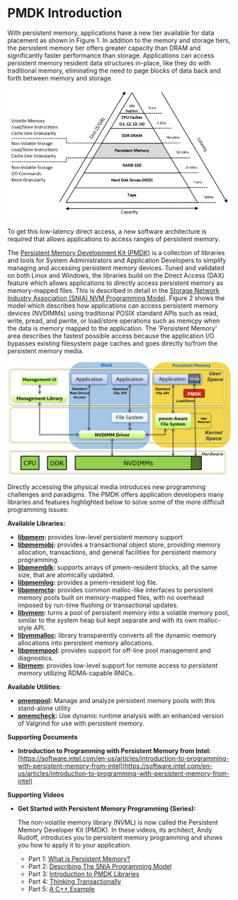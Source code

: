 # PMDK Introduction

With persistent memory, applications have a new tier available for data placement as shown in Figure 1.  In addition to the memory and storage tiers, the persistent memory tier offers greater capacity than DRAM and significantly faster performance than storage.  Applications can access persistent memory resident data structures in-place, like they do with traditional memory, eliminating the need to page blocks of data back and forth between memory and storage.

![Figure 1: Memory-Storage Hierarchy with Persistent Memory Tier](../.gitbook/assets/memory-storage-hierachy-persistent-memory%20%282%29.png)

To get this low-latency direct access, a new software architecture is required that allows applications to access ranges of persistent memory.  

The [Persistent Memory Development Kit \(PMDK\)](http://pmem.io/pmdk) is a collection of libraries and tools for System Administrators and Application Developers to simplify managing and accessing persistent memory devices.  Tuned and validated on both Linux and Windows, the libraries build on the Direct Access \(DAX\) feature which allows applications to directly access persistent memory as memory-mapped files.  This is described in detail in the [Storage Network Industry Association \(SNIA\) NVM Programming Model](https://www.snia.org/sites/default/files/technical_work/final/NVMProgrammingModel_v1.2.pdf).  Figure 2 shows the model which describes how applications can access persistent memory devices \(NVDIMMs\) using traditional POSIX standard APIs such as read, write, pread, and pwrite, or load/store operations such as memcpy when the data is memory mapped to the application. The 'Persistent Memory' area describes the fastest possible access because the application I/O bypasses existing filesystem page caches and goes directly to/from the persistent memory media.  

![Fig 2: SNIA Programming Model](../.gitbook/assets/snia_programming_model.png)

Directly accessing the physical media introduces new programming challenges and paradigms.  The PMDK offers application developers many libraries and features highlighted below to solve some of the more difficult programming issues:

**Available Libraries:**

* [**libpmem**](http://pmem.io/pmdk/libpmem/)**:**  provides low-level persistent memory support
* [**libpmemobj**](http://pmem.io/pmdk/libpmemobj/)**:**  provides a transactional object store, providing memory allocation, transactions, and general facilities for persistent memory programming.
* [**libpmemblk**](http://pmem.io/pmdk/libpmemblk/)**:**  supports arrays of pmem-resident blocks, all the same size, that are atomically updated.
* [**libpmemlog**](http://pmem.io/pmdk/libpmemlog/)**:**  provides a pmem-resident log file.
* [**libpmemcto**](http://pmem.io/pmdk/libpmemcto/)**:**  provides common malloc-like interfaces to persistent memory pools built on memory-mapped files, with no overhead imposed by run-time flushing or transactional updates.
* [**libvmem**](http://pmem.io/pmdk/libvmem/)**:**  turns a pool of persistent memory into a volatile memory pool, similar to the system heap but kept separate and with its own malloc-style API.
* [**libvmmalloc**](http://pmem.io/pmdk/libvmmalloc/)**:**  library transparently converts all the dynamic memory allocations into persistent memory allocations.
* [**libpmempool**](http://pmem.io/pmdk/libpmempool/)**:**  provides support for off-line pool management and diagnostics.
* [**librmem**](http://pmem.io/pmdk/librpmem/)**:**  provides low-level support for remote access to _persistent memory_ utilizing RDMA-capable RNICs.

**Available Utilities**:

* [**pmempool**](http://pmem.io/pmdk/pmempool/)**:** Manage and analyze persistent memory pools with this stand-alone utility
* [**pmemcheck**](http://pmem.io/2015/07/17/pmemcheck-basic.html)**:** Use dynamic runtime analysis with an enhanced version of Valgrind for use with persistent memory.

**Supporting Documents**

* **Introduction to Programming with Persistent Memory from Intel:** [https://software.intel.com/en-us/articles/introduction-to-programming-with-persistent-memory-from-intel](https://software.intel.com/en-us/articles/introduction-to-programming-with-persistent-memory-from-intel)

**Supporting Videos**

* **Get Started with Persistent Memory Programming \(Series\):** 

  The non-volatile memory library \(NVML\) is now called the Persistent Memory Developer Kit \(PMDK\). In these videos, its architect, Andy Rudoff, introduces you to persistent memory programming and shows you how to apply it to your application.

  * Part 1: [What is Persistent Memory?](https://software.intel.com/en-us/persistent-memory/get-started/series)
  * Part 2: [Describing The SNIA Programming Model](https://software.intel.com/en-us/videos/the-nvm-programming-model-persistent-memory-programming-series)
  * Part 3: [Introduction to PMDK Libraries](https://software.intel.com/en-us/videos/intro-to-the-nvm-libraries-persistent-memory-programming-series)
  * Part 4: [Thinking Transactionally](https://software.intel.com/en-us/videos/thinking-transactionally-persistent-memory-programming-series)
  * Part 5: [A C++ Example](https://software.intel.com/en-us/videos/a-c-example-persistent-memory-programming-series)

